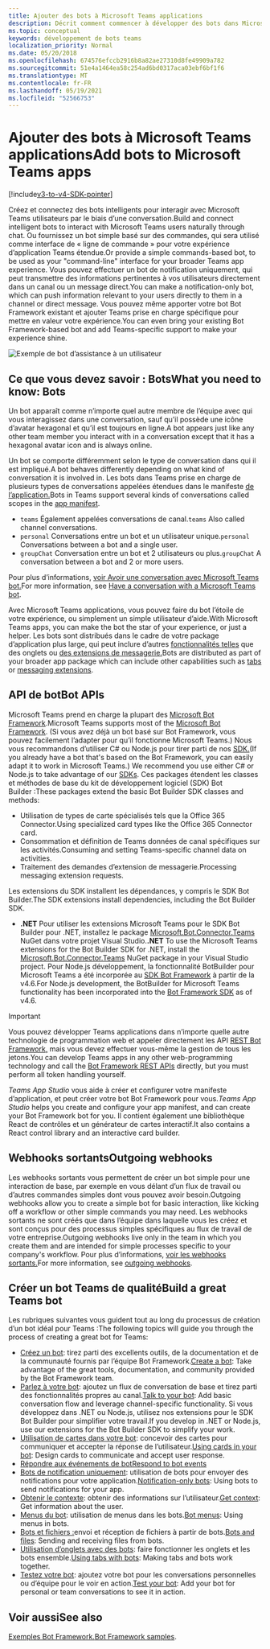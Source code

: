 ```yaml
---
title: Ajouter des bots à Microsoft Teams applications
description: Décrit comment commencer à développer des bots dans Microsoft Teams
ms.topic: conceptual
keywords: développement de bots teams
localization_priority: Normal
ms.date: 05/20/2018
ms.openlocfilehash: 674576efccb2916b8a82ae27310d8fe49909a782
ms.sourcegitcommit: 51e4a1464ea58c254ad6bd0317aca03ebf6bf1f6
ms.translationtype: MT
ms.contentlocale: fr-FR
ms.lasthandoff: 05/19/2021
ms.locfileid: "52566753"
---
```

# <a name="add-bots-to-microsoft-teams-apps"></a><span data-ttu-id="62da3-104">Ajouter des bots à Microsoft Teams applications</span><span class="sxs-lookup"><span data-stu-id="62da3-104">Add bots to Microsoft Teams apps</span></span>

[!include[v3-to-v4-SDK-pointer](~/includes/v3-to-v4-pointer-bots.md)]

<span data-ttu-id="62da3-105">Créez et connectez des bots intelligents pour interagir avec Microsoft Teams utilisateurs par le biais d’une conversation.</span><span class="sxs-lookup"><span data-stu-id="62da3-105">Build and connect intelligent bots to interact with Microsoft Teams users naturally through chat.</span></span> <span data-ttu-id="62da3-106">Ou fournissez un bot simple basé sur des commandes, qui sera utilisé comme interface de « ligne de commande » pour votre expérience d’application Teams étendue.</span><span class="sxs-lookup"><span data-stu-id="62da3-106">Or provide a simple commands-based bot, to be used as your "command-line" interface for your broader Teams app experience.</span></span> <span data-ttu-id="62da3-107">Vous pouvez effectuer un bot de notification uniquement, qui peut transmettre des informations pertinentes à vos utilisateurs directement dans un canal ou un message direct.</span><span class="sxs-lookup"><span data-stu-id="62da3-107">You can make a notification-only bot, which can push information relevant to your users directly to them in a channel or direct message.</span></span> <span data-ttu-id="62da3-108">Vous pouvez même apporter votre bot Bot Framework existant et ajouter Teams prise en charge spécifique pour mettre en valeur votre expérience.</span><span class="sxs-lookup"><span data-stu-id="62da3-108">You can even bring your existing Bot Framework-based bot and add Teams-specific support to make your experience shine.</span></span>

![Exemple de bot d’assistance à un utilisateur](~/assets/images/bot_example.png)

## <a name="what-you-need-to-know-bots"></a><span data-ttu-id="62da3-110">Ce que vous devez savoir : Bots</span><span class="sxs-lookup"><span data-stu-id="62da3-110">What you need to know: Bots</span></span>

<span data-ttu-id="62da3-111">Un bot apparaît comme n’importe quel autre membre de l’équipe avec qui vous interagissez dans une conversation, sauf qu’il possède une icône d’avatar hexagonal et qu’il est toujours en ligne.</span><span class="sxs-lookup"><span data-stu-id="62da3-111">A bot appears just like any other team member you interact with in a conversation except that it has a hexagonal avatar icon and is always online.</span></span>

<span data-ttu-id="62da3-112">Un bot se comporte différemment selon le type de conversation dans qui il est impliqué.</span><span class="sxs-lookup"><span data-stu-id="62da3-112">A bot behaves differently depending on what kind of conversation it is involved in.</span></span> <span data-ttu-id="62da3-113">Les bots dans Teams prise en charge de plusieurs types de conversations appelées étendues dans le manifeste [de l’application.](~/resources/schema/manifest-schema.md)</span><span class="sxs-lookup"><span data-stu-id="62da3-113">Bots in Teams support several kinds of conversations called scopes in the [app manifest](~/resources/schema/manifest-schema.md).</span></span>

* <span data-ttu-id="62da3-114">`teams` Également appelées conversations de canal.</span><span class="sxs-lookup"><span data-stu-id="62da3-114">`teams` Also called channel conversations.</span></span>
* <span data-ttu-id="62da3-115">`personal` Conversations entre un bot et un utilisateur unique.</span><span class="sxs-lookup"><span data-stu-id="62da3-115">`personal` Conversations between a bot and a single user.</span></span>
* <span data-ttu-id="62da3-116">`groupChat` Conversation entre un bot et 2 utilisateurs ou plus.</span><span class="sxs-lookup"><span data-stu-id="62da3-116">`groupChat` A conversation between a bot and 2 or more users.</span></span>

<span data-ttu-id="62da3-117">Pour plus d’informations, [voir Avoir une conversation avec Microsoft Teams bot.](~/resources/bot-v3/bot-conversations/bots-conversations.md)</span><span class="sxs-lookup"><span data-stu-id="62da3-117">For more information, see [Have a conversation with a Microsoft Teams bot](~/resources/bot-v3/bot-conversations/bots-conversations.md).</span></span>

<span data-ttu-id="62da3-118">Avec Microsoft Teams applications, vous pouvez faire du bot l’étoile de votre expérience, ou simplement un simple utilisateur d’aide.</span><span class="sxs-lookup"><span data-stu-id="62da3-118">With Microsoft Teams apps, you can make the bot the star of your experience, or just a helper.</span></span> <span data-ttu-id="62da3-119">Les bots sont distribués dans le cadre de votre package d’application plus large, qui peut inclure d’autres [fonctionnalités telles](~/tabs/what-are-tabs.md) que des onglets ou [des extensions de messagerie.](~/messaging-extensions/what-are-messaging-extensions.md)</span><span class="sxs-lookup"><span data-stu-id="62da3-119">Bots are distributed as part of your broader app package which can include other capabilities such as [tabs](~/tabs/what-are-tabs.md) or [messaging extensions](~/messaging-extensions/what-are-messaging-extensions.md).</span></span>

## <a name="bot-apis"></a><span data-ttu-id="62da3-120">API de bot</span><span class="sxs-lookup"><span data-stu-id="62da3-120">Bot APIs</span></span>

<span data-ttu-id="62da3-121">Microsoft Teams prend en charge la plupart des [Microsoft Bot Framework](https://dev.botframework.com/).</span><span class="sxs-lookup"><span data-stu-id="62da3-121">Microsoft Teams supports most of the [Microsoft Bot Framework](https://dev.botframework.com/).</span></span> <span data-ttu-id="62da3-122">(Si vous avez déjà un bot basé sur Bot Framework, vous pouvez facilement l’adapter pour qu’il fonctionne Microsoft Teams.) Nous vous recommandons d’utiliser C# ou Node.js pour tirer parti de nos [SDK.](/microsoftteams/platform/#pivot=sdk-tools)</span><span class="sxs-lookup"><span data-stu-id="62da3-122">(If you already have a bot that's based on the Bot Framework, you can easily adapt it to work in Microsoft Teams.) We recommend you use either C# or Node.js to take advantage of our [SDKs](/microsoftteams/platform/#pivot=sdk-tools).</span></span> <span data-ttu-id="62da3-123">Ces packages étendent les classes et méthodes de base du kit de développement logiciel (SDK) Bot Builder :</span><span class="sxs-lookup"><span data-stu-id="62da3-123">These packages extend the basic Bot Builder SDK classes and methods:</span></span>

* <span data-ttu-id="62da3-124">Utilisation de types de carte spécialisés tels que la Office 365 Connector.</span><span class="sxs-lookup"><span data-stu-id="62da3-124">Using specialized card types like the Office 365 Connector card.</span></span>
* <span data-ttu-id="62da3-125">Consommation et définition de Teams données de canal spécifiques sur les activités.</span><span class="sxs-lookup"><span data-stu-id="62da3-125">Consuming and setting Teams-specific channel data on activities.</span></span>
* <span data-ttu-id="62da3-126">Traitement des demandes d’extension de messagerie.</span><span class="sxs-lookup"><span data-stu-id="62da3-126">Processing messaging extension requests.</span></span>

<span data-ttu-id="62da3-127">Les extensions du SDK installent les dépendances, y compris le SDK Bot Builder.</span><span class="sxs-lookup"><span data-stu-id="62da3-127">The SDK extensions install dependencies, including the Bot Builder SDK.</span></span>

* <span data-ttu-id="62da3-128">**.NET** Pour utiliser les extensions Microsoft Teams pour le SDK Bot Builder pour .NET, installez le package [Microsoft.Bot.Connector.Teams](https://www.nuget.org/packages/Microsoft.Bot.Connector.Teams) NuGet dans votre projet Visual Studio.</span><span class="sxs-lookup"><span data-stu-id="62da3-128">**.NET** To use the Microsoft Teams extensions for the Bot Builder SDK for .NET, install the [Microsoft.Bot.Connector.Teams](https://www.nuget.org/packages/Microsoft.Bot.Connector.Teams) NuGet package in your Visual Studio project.</span></span> <span data-ttu-id="62da3-129">Pour Node.js développement, la fonctionnalité BotBuilder pour Microsoft Teams a été incorporée au [SDK Bot Framework](https://github.com/microsoft/botframework-sdk) à partir de la v4.6.</span><span class="sxs-lookup"><span data-stu-id="62da3-129">For Node.js development, the BotBuilder for Microsoft Teams functionality has been incorporated into the [Bot Framework SDK](https://github.com/microsoft/botframework-sdk) as of v4.6.</span></span>

> [!IMPORTANT]
> <span data-ttu-id="62da3-130">Vous pouvez développer Teams applications dans n’importe quelle autre technologie de programmation web et appeler directement les API [REST Bot Framework,](/bot-framework/rest-api/bot-framework-rest-overview) mais vous devez effectuer vous-même la gestion de tous les jetons.</span><span class="sxs-lookup"><span data-stu-id="62da3-130">You can develop Teams apps in any other web-programming technology and call the [Bot Framework REST APIs](/bot-framework/rest-api/bot-framework-rest-overview) directly, but you must perform all token handling yourself.</span></span>

<span data-ttu-id="62da3-131">*Teams App Studio* vous aide à créer et configurer votre manifeste d’application, et peut créer votre bot Bot Framework pour vous.</span><span class="sxs-lookup"><span data-stu-id="62da3-131">*Teams App Studio* helps you create and configure your app manifest, and can create your Bot Framework bot for you.</span></span> <span data-ttu-id="62da3-132">Il contient également une bibliothèque React de contrôles et un générateur de cartes interactif.</span><span class="sxs-lookup"><span data-stu-id="62da3-132">It also contains a React control library and an interactive card builder.</span></span>

## <a name="outgoing-webhooks"></a><span data-ttu-id="62da3-133">Webhooks sortants</span><span class="sxs-lookup"><span data-stu-id="62da3-133">Outgoing webhooks</span></span>

<span data-ttu-id="62da3-134">Les webhooks sortants vous permettent de créer un bot simple pour une interaction de base, par exemple en vous délant d’un flux de travail ou d’autres commandes simples dont vous pouvez avoir besoin.</span><span class="sxs-lookup"><span data-stu-id="62da3-134">Outgoing webhooks allow you to create a simple bot for basic interaction, like kicking off a workflow or other simple commands you may need.</span></span> <span data-ttu-id="62da3-135">Les webhooks sortants ne sont créés que dans l’équipe dans laquelle vous les créez et sont conçus pour des processus simples spécifiques au flux de travail de votre entreprise.</span><span class="sxs-lookup"><span data-stu-id="62da3-135">Outgoing webhooks live only in the team in which you create them and are intended for simple processes specific to your company's workflow.</span></span> <span data-ttu-id="62da3-136">Pour plus d’informations, [voir les webhooks sortants.](~/webhooks-and-connectors/how-to/add-outgoing-webhook.md)</span><span class="sxs-lookup"><span data-stu-id="62da3-136">For more information, see [outgoing webhooks](~/webhooks-and-connectors/how-to/add-outgoing-webhook.md).</span></span>

## <a name="build-a-great-teams-bot"></a><span data-ttu-id="62da3-137">Créer un bot Teams de qualité</span><span class="sxs-lookup"><span data-stu-id="62da3-137">Build a great Teams bot</span></span>

<span data-ttu-id="62da3-138">Les rubriques suivantes vous guident tout au long du processus de création d’un bot idéal pour Teams :</span><span class="sxs-lookup"><span data-stu-id="62da3-138">The following topics will guide you through the process of creating a great bot for Teams:</span></span>

* <span data-ttu-id="62da3-139">[Créez un bot](~/resources/bot-v3/bots-create.md): tirez parti des excellents outils, de la documentation et de la communauté fournis par l’équipe Bot Framework.</span><span class="sxs-lookup"><span data-stu-id="62da3-139">[Create a bot](~/resources/bot-v3/bots-create.md): Take advantage of the great tools, documentation, and community provided by the Bot Framework team.</span></span>
* <span data-ttu-id="62da3-140">[Parlez à votre bot](~/resources/bot-v3/bot-conversations/bots-conversations.md): ajoutez un flux de conversation de base et tirez parti des fonctionnalités propres au canal.</span><span class="sxs-lookup"><span data-stu-id="62da3-140">[Talk to your bot](~/resources/bot-v3/bot-conversations/bots-conversations.md): Add basic conversation flow and leverage channel-specific functionality.</span></span> <span data-ttu-id="62da3-141">Si vous développez dans .NET ou Node.js, utilisez nos extensions pour le SDK Bot Builder pour simplifier votre travail.</span><span class="sxs-lookup"><span data-stu-id="62da3-141">If you develop in .NET or Node.js, use our extensions for the Bot Builder SDK to simplify your work.</span></span>
* <span data-ttu-id="62da3-142">[Utilisation de cartes dans votre bot](~/resources/bot-v3/bots-cards.md): concevoir des cartes pour communiquer et accepter la réponse de l’utilisateur.</span><span class="sxs-lookup"><span data-stu-id="62da3-142">[Using cards in your bot](~/resources/bot-v3/bots-cards.md): Design cards to communicate and accept user response.</span></span>
* [<span data-ttu-id="62da3-143">Répondre aux événements de bot</span><span class="sxs-lookup"><span data-stu-id="62da3-143">Respond to bot events</span></span>](~/resources/bot-v3/bots-notifications.md)
* <span data-ttu-id="62da3-144">[Bots de notification uniquement](~/resources/bot-v3/bots-notification-only.md): utilisation de bots pour envoyer des notifications pour votre application.</span><span class="sxs-lookup"><span data-stu-id="62da3-144">[Notification-only bots](~/resources/bot-v3/bots-notification-only.md): Using bots to send notifications for your app.</span></span>
* <span data-ttu-id="62da3-145">[Obtenir le contexte](~/resources/bot-v3/bots-context.md): obtenir des informations sur l’utilisateur.</span><span class="sxs-lookup"><span data-stu-id="62da3-145">[Get context](~/resources/bot-v3/bots-context.md): Get information about the user.</span></span>
* <span data-ttu-id="62da3-146">[Menus du bot](~/resources/bot-v3/bots-menus.md): utilisation de menus dans les bots.</span><span class="sxs-lookup"><span data-stu-id="62da3-146">[Bot menus](~/resources/bot-v3/bots-menus.md): Using menus in bots.</span></span>
* <span data-ttu-id="62da3-147">[Bots et fichiers :](~/resources/bot-v3/bots-files.md)envoi et réception de fichiers à partir de bots.</span><span class="sxs-lookup"><span data-stu-id="62da3-147">[Bots and files](~/resources/bot-v3/bots-files.md): Sending and receiving files from bots.</span></span>
* <span data-ttu-id="62da3-148">[Utilisation d’onglets avec des bots](~/resources/bot-v3/bots-with-tabs.md): faire fonctionner les onglets et les bots ensemble.</span><span class="sxs-lookup"><span data-stu-id="62da3-148">[Using tabs with bots](~/resources/bot-v3/bots-with-tabs.md): Making tabs and bots work together.</span></span>
* <span data-ttu-id="62da3-149">[Testez votre bot](~/resources/bot-v3/bots-test.md): ajoutez votre bot pour les conversations personnelles ou d’équipe pour le voir en action.</span><span class="sxs-lookup"><span data-stu-id="62da3-149">[Test your bot](~/resources/bot-v3/bots-test.md): Add your bot for personal or team conversations to see it in action.</span></span>

## <a name="see-also"></a><span data-ttu-id="62da3-150">Voir aussi</span><span class="sxs-lookup"><span data-stu-id="62da3-150">See also</span></span>

<span data-ttu-id="62da3-151">[Exemples Bot Framework.](https://github.com/Microsoft/BotBuilder-Samples/blob/master/README.md)</span><span class="sxs-lookup"><span data-stu-id="62da3-151">[Bot Framework samples](https://github.com/Microsoft/BotBuilder-Samples/blob/master/README.md).</span></span>